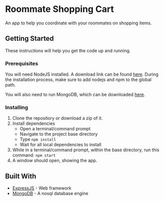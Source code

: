 # Roommate Shopping Cart

An app to help you coordinate with your roommates on shopping items.

## Getting Started

These instructions will help you get the code up and running.

### Prerequisites

You will need NodeJS installed. A download link can be found [here](https://nodejs.org/en/).
During the installation process, make sure to add nodejs and npm to the global path.

You will also need to run MongoDB, which can be downloaded [here](https://www.mongodb.com/download-center?jmp=nav#community).

### Installing

1. Clone the repository or download a zip of it.
2. Install dependencies
    * Open a terminal/command prompt
    * Navigate to the project base directory
    * Type `npm install`
    * Wait for all local dependencies to install
3. While in a terminal/command prompt, within the base directory, run this command: `npm start`
4. A window should open, showing the app.

## Built With

* [ExpressJS](https://expressjs.com/) - Web framework
* [MongoDB](https://www.mongodb.com/) - A nosql database engine

